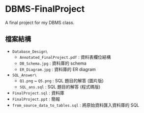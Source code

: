 # DBMS-FinalProject
A final project for my DBMS class.

## 檔案結構

- `Database_Design\`
  - `Annotated_FinalProject.pdf` : 資料表欄位結構
  - `DB_Schema.jpg` : 資料庫的 schema
  - `ER_Diagram.jpg` : 資料庫的 ER diagram
- `SQL_Answer\`
  - `Q1.png` ~ `Q5.png` : SQL 題目的解答 (圖片版)
  - `SQL_ans.sql` : SQL 題目的解答 (程式碼版)
- `FinalProject.sql` : 資料庫
- `FinalProject.ppt` : 簡報
- `from_source_data_to_tables.sql` : 將原始資料匯入資料庫的 SQL
